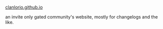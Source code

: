 [clanlorio.github.io](https://clanlorio.github.io)

an invite only gated community's website, mostly for changelogs and the like.
